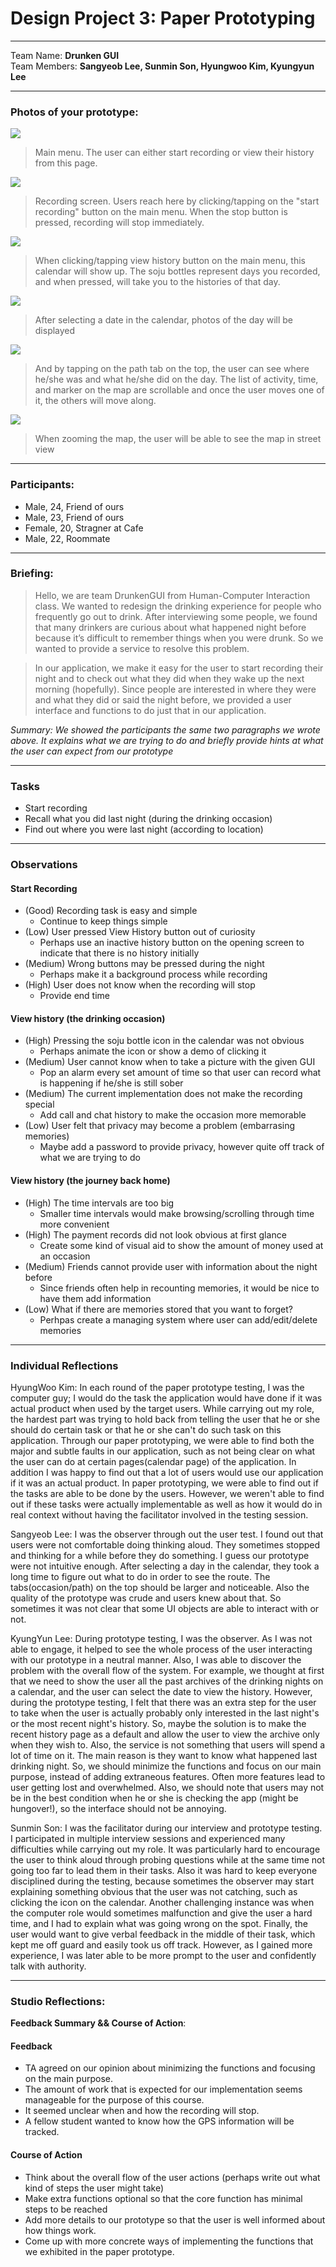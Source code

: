 Design Project 3: Paper Prototyping
===================
----------
Team Name: **Drunken GUI** <br />
Team Members: **Sangyeob Lee, Sunmin Son, Hyungwoo Kim, Kyungyun Lee**

----------

### **Photos of your prototype:**

<img src="main.jpeg" />

> Main menu. The user can either start recording or view their history from this page.

<img src="recording.jpeg" />

> Recording screen. Users reach here by clicking/tapping on the "start recording" button on the main menu. When the stop button is pressed, recording will stop immediately.

<img src="calendar.jpeg" />

> When clicking/tapping view history button on the main menu, this calendar will show up. The soju bottles represent days you recorded, and when pressed, will take you to the histories of that day.

<img src="occasion.jpeg" />

> After selecting a date in the calendar, photos of the day will be displayed

<img src="path_map.jpeg" />

> And by tapping on the path tab on the top, the user can see where he/she was and what he/she did on the day. The list of activity, time, and marker on the map are scrollable and once the user moves one of it, the others will move along.

<img src="path_street.jpeg" />

> When zooming the map, the user will be able to see the map in street view

-----------
### **Participants:**

* Male, 24, Friend of ours
* Male, 23, Friend of ours
* Female, 20, Stragner at Cafe
* Male, 22, Roommate

-----------
### **Briefing:**

>Hello, we are team DrunkenGUI from Human-Computer Interaction class. We wanted to redesign the drinking experience for people who frequently go out to drink. After interviewing some people, we found that many drinkers are curious about what happened night before because it’s difficult to remember things when you were drunk. So we wanted to provide a service to resolve this problem.

>In our application, we make it easy for the user to start recording their night and to check out what they did when they wake up the next morning (hopefully). Since people are interested in where they were and what they did or said the night before, we provided a user interface and functions to do just that in our application.

*Summary: We showed the participants the same two paragraphs we wrote above. It explains what we are trying to do and briefly provide hints at what the user can expect from our prototype*

-----------
### **Tasks**

* Start recording
* Recall what you did last night (during the drinking occasion)
* Find out where you were last night (according to location)

-----------
### **Observations**

#### Start Recording
* (Good) Recording task is easy and simple
  * Continue to keep things simple
* (Low) User pressed View History button out of curiosity
  * Perhaps use an inactive history button on the opening screen to indicate that there is no history initially
* (Medium) Wrong buttons may be pressed during the night
  * Perhaps make it a background process while recording
* (High) User does not know when the recording will stop
  * Provide end time

#### View history (the drinking occasion)
* (High) Pressing the soju bottle icon in the calendar was not obvious
  * Perhaps animate the icon or show a demo of clicking it
* (Medium) User cannot know when to take a picture with the given GUI
  * Pop an alarm every set amount of time so that user can record what is happening if he/she is still sober
* (Medium) The current implementation does not make the recording special
  * Add call and chat history to make the occasion more memorable
* (Low) User felt that privacy may become a problem (embarrasing memories)
  * Maybe add a password to provide privacy, however quite off track of what we are trying to do

#### View history (the journey back home)
* (High) The time intervals are too big
  * Smaller time intervals would make browsing/scrolling through time more convenient
* (High) The payment records did not look obvious at first glance
  * Create some kind of visual aid to show the amount of money used at an occasion
* (Medium) Friends cannot provide user with information about the night before
  * Since friends often help in recounting memories, it would be nice to have them add information
* (Low) What if there are memories stored that you want to forget?
  * Perhpas create a managing system where user can add/edit/delete memories

-----------
### **Individual Reflections**

HyungWoo Kim: In each round of the paper prototype testing, I was the computer guy; I would do the task the application would have done if it was actual product when used by the target users. While carrying out my role, the hardest part was trying to hold back from telling the user that he or she should do certain task or that he or she can't do such task on this application. Through our paper prototyping, we were able to find both the major and subtle faults in our application, such as not being clear on what the user can do at certain pages(calendar page) of the application. In addition I was happy to find out that a lot of users would use our application if it was an actual product. In paper prototyping, we were able to find out if the tasks are able to be done by the users. However, we weren't able to find out if these tasks were actually implementable as well as how it would do in real context without having the facilitator involved in the testing session.

Sangyeob Lee: I was the observer through out the user test. I found out that users were not comfortable doing thinking aloud. They sometimes stopped and thinking for a while before they do something. I guess our prototype were not intuitive enough. After selecting a day in the calendar, they took a long time to figure out what to do in order to see the route. The tabs(occasion/path) on the top should be larger and noticeable. Also the quality of the prototype was crude and users knew about that. So sometimes it was not clear that some UI objects are able to interact with or not.

KyungYun Lee: During prototype testing, I was the observer. As I was not able to engage, it helped to see the whole process of the user interacting with our prototype in a neutral manner. Also, I was able to discover the problem with the overall flow of the system. For example, we thought at first that we need to show the user all the past archives of the drinking nights on a calendar, and the user can select the date to view the history. However, during the prototype testing, I felt that there was an extra step for the user to take when the user is actually probably only interested in the last night's or the most recent night's history. So, maybe the solution is to make the recent history page as a default and allow the user to view the archive only when they wish to. Also, the service is not something that users will spend a lot of time on it. The main reason is they want to know what happened last drinking night. So, we should minimize the functions and focus on our main purpose, instead of adding extraneous features. Often more features lead to user getting lost and overwhelmed. Also, we should note that users may not be in the best condition when he or she is checking the app (might be hungover!), so the interface should not be annoying.

Sunmin Son: I was the facilitator during our interview and prototype testing. I participated in multiple interview sessions and experienced many difficulties while carrying out my role. It was particularly hard to encourage the user to think aloud through probing questions while at the same time not going too far to lead them in their tasks. Also it was hard to keep everyone disciplined during the testing, because sometimes the observer may start explaining something obvious that the user was not catching, such as clicking the icon on the calendar. Another challenging instance was when the computer role would sometimes malfunction and give the user a hard time, and I had to explain what was going wrong on the spot. Finally, the user would want to give verbal feedback in the middle of their task, which kept me off guard and easily took us off track. However, as I gained more experience, I was later able to be more prompt to the user and confidently talk with authority.

-----------

### **Studio Reflections:**

**Feedback Summary && Course of Action**:

#### Feedback
* TA agreed on our opinion about minimizing the functions and focusing on the main purpose.
* The amount of work that is expected for our implementation seems manageable for the purpose of this course.
* It seemed unclear when and how the recording will stop.
* A fellow student wanted to know how the GPS information will be tracked.

#### Course of Action
* Think about the overall flow of the user actions (perhaps write out what kind of steps the user might take)
* Make extra functions optional so that the core function has minimal steps to be reached
* Add more details to our prototype so that the user is well informed about how things work.
* Come up with more concrete ways of implementing the functions that we exhibited in the paper prototype.
